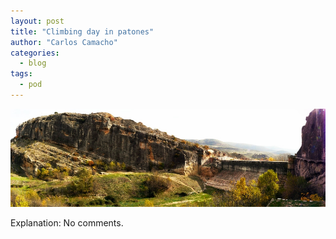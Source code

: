 ```yaml
---
layout: post
title: "Climbing day in patones"
author: "Carlos Camacho"
categories:
  - blog
tags:
  - pod
---
```

![](/static/pod/2016-07-22-climbing-patones.jpg)

Explanation: No comments.

